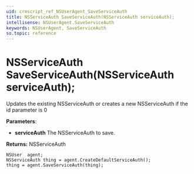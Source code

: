 ```yaml
---
uid: crmscript_ref_NSUserAgent_SaveServiceAuth
title: NSServiceAuth SaveServiceAuth(NSServiceAuth serviceAuth);
intellisense: NSUserAgent.SaveServiceAuth
keywords: NSUserAgent, SaveServiceAuth
so.topic: reference
---
```


# NSServiceAuth SaveServiceAuth(NSServiceAuth serviceAuth);

Updates the existing NSServiceAuth or creates a new NSServiceAuth if the id parameter is 0

**Parameters**:
* **serviceAuth** The NSServiceAuth to save.

**Returns:** NSServiceAuth

```crmscript
NSUser  agent;
NSServiceAuth thing = agent.CreateDefaultServiceAuth();
thing = agent.SaveServiceAuth(thing);
```

